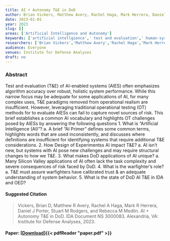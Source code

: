 ```yaml
---
title: AI + Autonomy T&E in DoD
author: Brian Vickers, Matthew Avery, Rachel Haga, Mark Herrera, Daniel Porter, Stuart Rodgers
date: 2023-01-01
year: 2023
slug: []
areas: ['Artificial Intelligence and Autonomy']
keywords: ['artificial intellgience',' test and evaluation',' human-system integration']
researchers: ['Brian Vickers','Matthew Avery','Rachel Haga','Mark Herrera','Daniel Porter','Stuart Rodgers']
audience: Everyone
venues: Institute for Defense Analyses
draft: no
---
```




### Abstract
Test and evaluation (T&E) of AI-enabled systems (AIES) often emphasizes algorithm accuracy over robust, holistic system performance. While this narrow focus may be adequate for some applications of AI, for many complex uses, T&E paradigms removed from operational realism are insufficient. However, leveraging traditional operational testing (OT) methods for to evaluate AIESs can fail to capture novel sources of risk. This brief establishes a common AI vocabulary and highlights OT challenges posed by AIESs by answering the following questions  1. What is “Artificial Intelligence (AI)”? a. A brief “AI Primer” defines some common terms, highlights words that are used inconsistently, and discusses where definitions are insufficient for identifying systems that require additional T&E considerations. 2. How Design of Experimentss AI impact T&E? a. AI isn’t new, but systems with AI pose new challenges and may require structural changes to how we T&E. 3. What makes DoD applications of AI unique? a. Many Silicon Valley applications of AI often lack the task complexity and severe consequences of risk faced by DoD. 4. What is the warfighter’s role? a. T&E must assure warfighters have calibrated trust & an adequate understanding of system behavior. 5. What is the state of DoD AI T&E in IDA and OED?

#### Suggested Citation
> Vickers, Brian D, Matthew R Avery, Rachel A Haga, Mark R Herrera, Daniel J Porter, Stuart M Rodgers, and Rebecca M Medlin. AI + Autonomy T&E in DoD. IDA Document NS 3000083. Alexandria, VA: Institute for Defense Analyses, 2023.



#### Paper: [[Download](paper.pdf)]{{< pdfReader "paper.pdf" >}}



